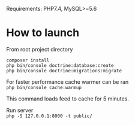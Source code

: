 Requirements: PHP7.4, MySQL>=5.6

# How to launch
From root project directory  

``composer install``  
``php bin/console doctrine:database:create``  
``php bin/console doctrine:migrations:migrate``  

For faster performance cache warmer can be ran  
``php bin/console cache:warmup``  

This command loads feed to cache for 5 minutes.

Run server  
``php -S 127.0.0.1:8000 -t public/``
